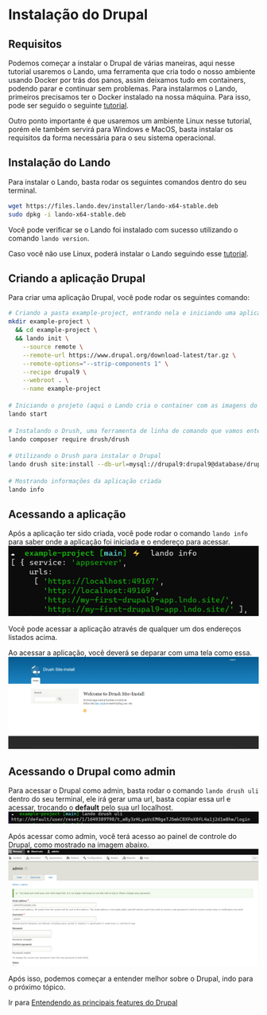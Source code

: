 # Instalação do Drupal


## Requisitos
Podemos começar a instalar o Drupal de várias maneiras, aqui nesse tutorial usaremos o Lando, uma ferramenta que cria todo o nosso ambiente usando Docker por trás dos panos, assim deixamos tudo em containers, podendo parar e continuar sem problemas. Para instalarmos o Lando, primeiros precisamos ter o Docker instalado na nossa máquina. Para isso, pode ser seguido o seguinte [tutorial](https://docs.docker.com/get-docker/).

Outro ponto importante é que usaremos um ambiente Linux nesse tutorial, porém ele também servirá para Windows e MacOS, basta instalar os requisitos da forma necessária para o seu sistema operacional.

## Instalação do Lando
Para instalar o Lando, basta rodar os seguintes comandos dentro do seu terminal.
```bash
wget https://files.lando.dev/installer/lando-x64-stable.deb
sudo dpkg -i lando-x64-stable.deb
```
Você pode verificar se o Lando foi instalado com sucesso utilizando o comando `lando version`.

Caso você não use Linux, poderá instalar o Lando seguindo esse [tutorial](https://docs.lando.dev/getting-started/installation.html).

## Criando a aplicação Drupal
Para criar uma aplicação Drupal, você pode rodar os seguintes comando:
```bash
# Criando a pasta example-project, entrando nela e iniciando uma aplicação Drupal 9 utilizando a receita do Lando.
mkdir example-project \
  && cd example-project \
  && lando init \
    --source remote \
    --remote-url https://www.drupal.org/download-latest/tar.gz \
    --remote-options="--strip-components 1" \
    --recipe drupal9 \
    --webroot . \
    --name example-project

# Iniciando o projeto (aqui o Lando cria o container com as imagens do banco de dados e servidor).
lando start

# Instalando o Drush, uma ferramenta de linha de comando que vamos entender melhor um pouco mais pra frente
lando composer require drush/drush

# Utilizando o Drush para instalar o Drupal
lando drush site:install --db-url=mysql://drupal9:drupal9@database/drupal9 -y

# Mostrando informações da aplicação criada
lando info
```
## Acessando a aplicação
Após a aplicação ter sido criada, você pode rodar o comando `lando info` para saber onde a aplicação foi iniciada e o endereço para acessar.
![](./assets/lando-info.png)

Você pode acessar a aplicação através de qualquer um dos endereços listados acima.

Ao acessar a aplicação, você deverá se deparar com uma tela como essa.
![](./assets/aparencia-inicial.png)

## Acessando o Drupal como admin
Para acessar o Drupal como admin, basta rodar o comando `lando drush uli` dentro do seu terminal, ele irá gerar uma url, basta copiar essa url e acessar, trocando o **default** pelo sua url localhost.
![](./assets/drush-uli.png)

Após acessar como admin, você terá acesso ao painel de controle do Drupal, como mostrado na imagem abaixo.
![](./assets/primeira-tela-admin.png)

Após isso, podemos começar a entender melhor sobre o Drupal, indo para o próximo tópico.

Ir para [Entendendo as principais features do Drupal](/content/entendendo-as-principais-features-do-drupal.md)
